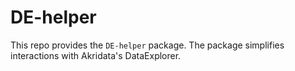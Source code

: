 # DE-helper

This repo provides the `DE-helper` package. The package simplifies interactions with Akridata's DataExplorer.
